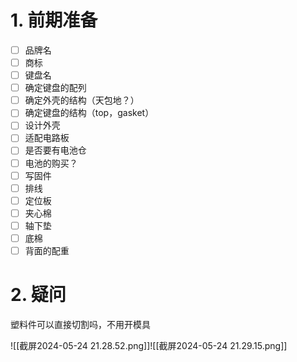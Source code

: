 
# 1. 前期准备
- [ ] 品牌名
- [ ] 商标
- [ ] 键盘名
- [ ] 确定键盘的配列
- [ ] 确定外壳的结构（天包地？）
- [ ] 确定键盘的结构（top，gasket）
- [ ] 设计外壳
- [ ] 适配电路板
- [ ] 是否要有电池仓
- [ ] 电池的购买？
- [ ] 写固件
- [ ] 排线
- [ ] 定位板
- [ ] 夹心棉
- [ ] 轴下垫
- [ ] 底棉
- [ ] 背面的配重

# 2. 疑问
塑料件可以直接切割吗，不用开模具








![[截屏2024-05-24 21.28.52.png]]![[截屏2024-05-24 21.29.15.png]]